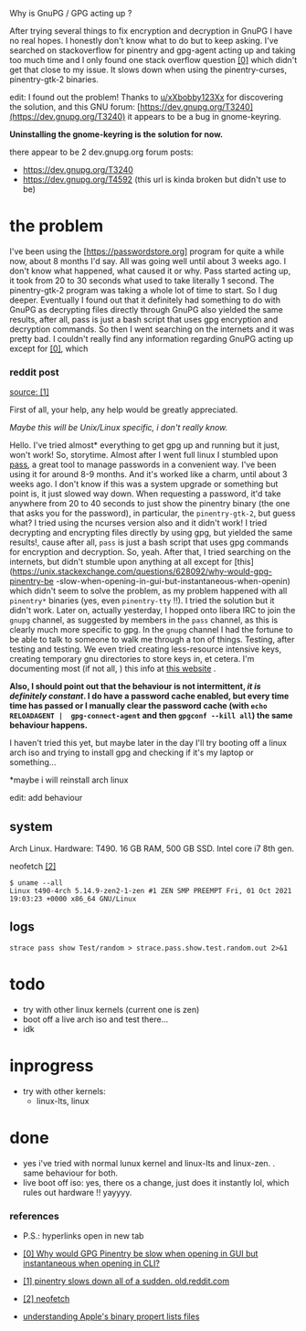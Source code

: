Why is GnuPG / GPG  acting up ? 

After trying several things to fix encryption and decryption in GnuPG I have no 
real hopes. I honestly don't know what to do but to keep asking. I've searched on 
stackoverflow for pinentry and gpg-agent acting up and taking too much time and 
I only found one stack overflow question [\[0\]](#references) which didn't get
that close to my issue.
It slows down when using the pinentry-curses, pinentry-gtk-2 binaries.

edit: I found out the problem! Thanks to [u/xXbobby123Xx](https://www.reddit.com/r/GnuPG/comments/q2apuh/comment/hpa3m6f/?utm_source=share&utm_medium=web2x&context=3) for discovering the solution,
and this GNU forum: [https://dev.gnupg.org/T3240](https://dev.gnupg.org/T3240) it appears to be a bug in gnome-keyring.

**Uninstalling the gnome-keyring is the solution for now.**

there appear to be 2 dev.gnupg.org forum posts:
- https://dev.gnupg.org/T3240
- https://dev.gnupg.org/T4592 (this url is kinda broken but didn't use to be)

# the problem
I've been using the [https://passwordstore.org] program for quite a while now,
about 8 months I'd say. All was going well until about 3 weeks ago. I don't 
know what happened, what caused it or why. Pass started acting up, it took from
20 to 30 seconds what used to take literally 1 second. The pinentry-gtk-2 
program was taking a whole lot of time to start. So I dug deeper. Eventually I
found out that it definitely had something to do with GnuPG as decrypting
files directly through GnuPG also yielded the same results, after all, pass is
just a bash script that uses gpg encryption and decryption commands. So then I
went searching on the internets and it was pretty bad. I couldn't really find
any information regarding GnuPG acting up except for [\[0\]](#references), 
which 

### reddit post
[source: \[1\]](#references)

First of all, your help, any help would be greatly appreciated.

*Maybe this will be Unix/Linux specific, i don't really know.*

Hello. I've tried almost* everything to get gpg up and running but it just, 
won't work! So, storytime. Almost after I went full linux I stumbled upon 
[pass](http://passwordstore.org), a great tool to manage passwords in a 
convenient way. I've been using it for around 8-9 months. And it's worked like 
a charm, until about 3 weeks ago. I don't know if this was a system upgrade or 
something but point is, it just slowed way down. When requesting a password, 
it'd take anywhere from 20 to 40 seconds to just show the pinentry binary (the 
one that asks you for the password), in particular, the `pinentry-gtk-2`, but 
guess what? I tried using the ncurses version also and it didn't work! I tried 
decrypting and encrypting files directly by using gpg, but yielded the same 
results!, cause after all, `pass` is just a bash script that uses gpg commands 
for encryption and decryption. So, yeah. After that, I tried searching on the 
internets, but didn't stumble upon anything at all except for 
[this](https://unix.stackexchange.com/questions/628092/why-would-gpg-pinentry-be
-slow-when-opening-in-gui-but-instantaneous-when-openin) which didn't seem to 
solve the problem, as my problem happened with all `pinentry*` binaries (yes, 
even `pinentry-tty` !!). I tried the solution but it didn't work. Later on, 
actually yesterday, I hopped onto libera IRC to join the `gnupg` channel, as 
suggested by members in the `pass` channel, as this is clearly much more 
specific to gpg. In the `gnupg` channel I had the fortune to be able to talk to 
someone to walk me through a ton of things. Testing, after testing and testing. 
We even tried creating less-resource intensive keys, creating temporary gnu 
directories to store keys in, et cetera. I'm documenting most (if not all, ) 
this info at [this website](https://trevcan.github.io/gpg.why) .

**Also, I should point out that the behaviour is not intermittent, _it is 
definitely constant_. I do have a password cache enabled, but every time time 
has passed or I manually clear the password cache (with `echo RELOADAGENT | 
gpg-connect-agent` and then `gpgconf --kill all`) the same behaviour happens.**

I haven't tried this yet, but maybe later in the day I'll try booting off a 
linux arch iso and trying to install gpg and checking if it's my laptop or 
something...

*maybe i will reinstall arch linux

edit: add behaviour

## system
Arch Linux. Hardware: T490. 16 GB RAM, 500 GB SSD. Intel core i7 8th gen.

neofetch [\[2\]](#references)

```
$ uname --all
Linux t490-4rch 5.14.9-zen2-1-zen #1 ZEN SMP PREEMPT Fri, 01 Oct 2021 19:03:23 +0000 x86_64 GNU/Linux
```

## logs

`strace pass show Test/random > strace.pass.show.test.random.out 2>&1`


# todo
- try with other linux kernels (current one is zen)
- boot off a live arch iso and test there... 
- idk

# inprogress
- try with other kernels:
	- linux-lts, linux

# done
- yes i've tried with normal lunux kernel and linux-lts and linux-zen. . same behaviour for both.
- live boot off iso: yes, there os a change, just does it instantly lol, which rules out hardware !! yayyyy.

### references
- P.S.: hyperlinks open in new tab
- [\[0\] Why would GPG Pinentry be slow when opening in GUI but instantaneous 
when opening in 
CLI?](https://unix.stackexchange.com/questions/628092/why-would-gpg-pinentry-be-slow-when-opening-in-gui-but-instantaneous-when-openin)
- [\[1\] pinentry slows down all of a sudden. old.reddit.com](https://old.reddit.com/r/GPGpractice/comments/q26tsf/pinentry_slows_down_all_of_a_sudden/?ref=share&ref_source=link)
- [\[2\] neofetch ](neofetch.html)
	

- [understanding Apple's binary propert lists files](https://medium.com/@karaiskc/understanding-apples-binary-property-list-format-281e6da00dbd)
	
	
	
